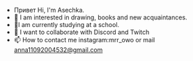 - Привет Hi, I'm Asechka.
- 👀 I am interested in drawing, books and new acquaintances.
- 🌱I am currently studying at a school.
- 💞️ I want to collaborate with Discord and Twitch
- 📫 How to contact me instagram:mrr_owo or mail anna11092004532@gmail.com
